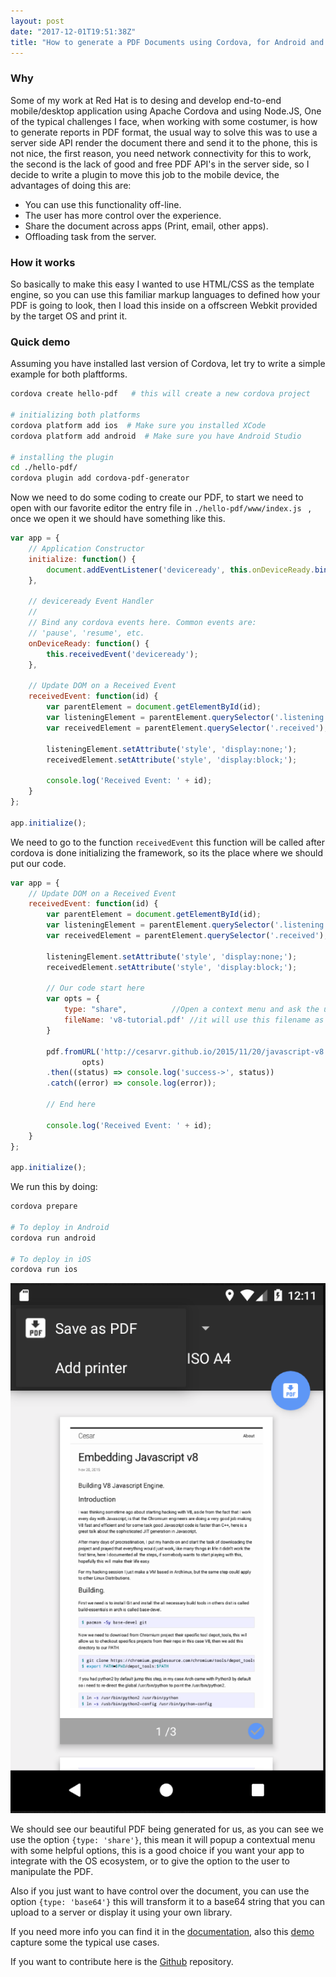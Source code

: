 ```yaml
---
layout: post
date: "2017-12-01T19:51:38Z"
title: "How to generate a PDF Documents using Cordova, for Android and IOS"
---
```


### Why 

Some of my work at Red Hat is to desing and develop end-to-end mobile/desktop application using Apache Cordova and using Node.JS, One of the typical challenges I face, when working with some costumer, is how to generate reports in PDF format, the usual way to solve this was to use a server side API render the document there and send it to the phone, this is not nice, the first reason, you need network connectivity for this to work, the second is the lack of good and free PDF API's in the server side, so I decide to write a plugin to move this job to the mobile device, the advantages of doing this are:

- You can use this functionality off-line. 
- The user has more control over the experience. 
- Share the document across apps (Print, email, other apps). 
- Offloading task from the server.

### How it works

So basically to make this easy I wanted to use HTML/CSS as the template engine, so you can use this familiar markup languages to defined how your PDF is going to look, then I load this inside on a offscreen Webkit provided by the target OS and print it.

### Quick demo

Assuming you have installed last version of Cordova, let try to write a simple example for both plaftforms.

```sh
cordova create hello-pdf   # this will create a new cordova project 

# initializing both platforms
cordova platform add ios  # Make sure you installed XCode
cordova platform add android  # Make sure you have Android Studio

# installing the plugin
cd ./hello-pdf/
cordova plugin add cordova-pdf-generator
```

Now we need to do some coding to create our PDF, to start we need to open with our favorite editor the entry file in ``` ./hello-pdf/www/index.js  ``` , once we open it we should have something like this.    

```js
var app = {
    // Application Constructor
    initialize: function() {
        document.addEventListener('deviceready', this.onDeviceReady.bind(this), false);
    },

    // deviceready Event Handler
    //
    // Bind any cordova events here. Common events are:
    // 'pause', 'resume', etc.
    onDeviceReady: function() {
        this.receivedEvent('deviceready');
    },

    // Update DOM on a Received Event
    receivedEvent: function(id) {
        var parentElement = document.getElementById(id);
        var listeningElement = parentElement.querySelector('.listening');
        var receivedElement = parentElement.querySelector('.received');

        listeningElement.setAttribute('style', 'display:none;');
        receivedElement.setAttribute('style', 'display:block;');

        console.log('Received Event: ' + id);
    }
};

app.initialize();
```

We need to go to the function ```receivedEvent``` this function will be called after cordova is done initializing the framework, so its the place where we should put our code.

```js
var app = {
    // Update DOM on a Received Event
    receivedEvent: function(id) {
        var parentElement = document.getElementById(id);
        var listeningElement = parentElement.querySelector('.listening');
        var receivedElement = parentElement.querySelector('.received');

        listeningElement.setAttribute('style', 'display:none;');
        receivedElement.setAttribute('style', 'display:block;');

        // Our code start here 
        var opts = {
            type: "share",          //Open a context menu and ask the user what to do next (print, mail, etc..).
            fileName: 'v8-tutorial.pdf' //it will use this filename as a place-holder
        }
        
        pdf.fromURL('http://cesarvr.github.io/2015/11/20/javascript-v8.html'
                opts)
        .then((status) => console.log('success->', status))
        .catch((error) => console.log(error));

        // End here

        console.log('Received Event: ' + id);
    }
};

app.initialize();
```

We run this by doing: 

```sh
cordova prepare

# To deploy in Android 
cordova run android 

# To deploy in iOS 
cordova run ios 
```
![snapshot](/static/adb-snapshot.png "Logo Title Text 1")

We should see our beautiful PDF being generated for us, as you can see we use the option ```{type: 'share'}```, this mean it will popup a contextual menu with some helpful options, this is a good choice if you want your app to integrate with the OS ecosystem, or to give the option to the user to manipulate the PDF. 

Also if you just want to have control over the document, you can use the option ```{type: 'base64'}``` this will transform it to a base64 string that you can upload to a server or display it using your own library.

If you need more info you can find it in the [documentation](https://www.npmjs.com/package/cordova-pdf-generator), also this [demo](https://github.com/cesarvr/pdf-generator-example) capture some the typical use cases.

If you want to contribute here is the [Github](https://github.com/cesarvr/pdf-generator) repository.  

